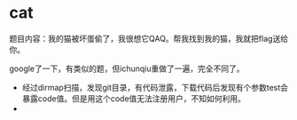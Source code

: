 # cat

题目内容：我的猫被坏蛋偷了，我很想它QAQ。帮我找到我的猫，我就把flag送给你。

google了一下，有类似的题，但ichunqiu重做了一遍，完全不同了。

- 经过dirmap扫描，发现git目录，有代码泄露，下载代码后发现有个参数test会暴露code值。但是用这个code值无法注册用户，不知如何利用。
- 